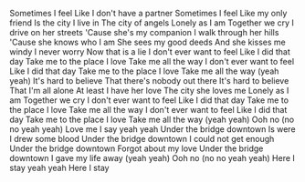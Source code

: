 Sometimes I feel
Like I don't have a partner
Sometimes I feel
Like my only friend
Is the city I live in
The city of angels
Lonely as I am
Together we cry
I drive on her streets
'Cause she's my companion
I walk through her hills
'Cause she knows who I am
She sees my good deeds
And she kisses me windy
I never worry
Now that is a lie
I don't ever want to feel
Like I did that day
Take me to the place I love
Take me all the way
I don't ever want to feel
Like I did that day
Take me to the place I love
Take me all the way (yeah yeah)
It's hard to believe
That there's nobody out there
It's hard to believe
That I'm all alone
At least I have her love
The city she loves me
Lonely as I am
Together we cry
I don't ever want to feel
Like I did that day
Take me to the place I love
Take me all the way
I don't ever want to feel
Like I did that day
Take me to the place I love
Take me all the way (yeah yeah)
Ooh no (no no yeah yeah)
Love me I say yeah yeah
Under the bridge downtown
Is were I drew some blood
Under the bridge downtown
I could not get enough
Under the bridge downtown
Forgot about my love
Under the bridge downtown
I gave my life away (yeah yeah)
Ooh no (no no yeah yeah)
Here I stay yeah yeah
Here I stay
